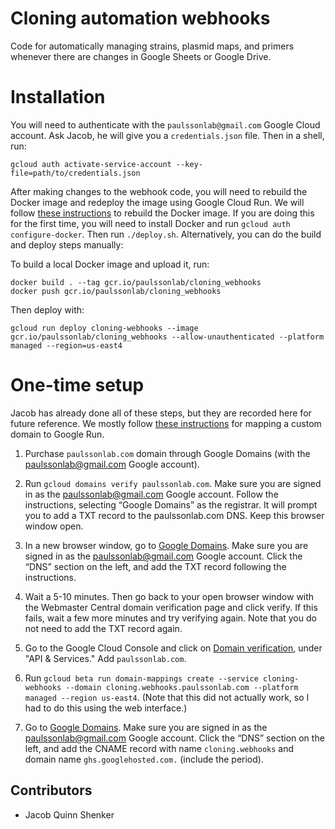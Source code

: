 # Cloning automation webhooks

Code for automatically managing strains, plasmid maps, and primers whenever there are changes in Google Sheets or Google Drive.

# Installation

You will need to authenticate with the `paulssonlab@gmail.com` Google Cloud account. Ask Jacob, he will give you a `credentials.json` file. Then in a shell, run:
```
gcloud auth activate-service-account --key-file=path/to/credentials.json
```

After making changes to the webhook code, you will need to rebuild the Docker image and redeploy the image using Google Cloud Run. We will follow [these instructions](https://cloud.google.com/run/docs/building/containers) to rebuild the Docker image. If you are doing this for the first time, you will need to install Docker and run `gcloud auth configure-docker`. Then run `./deploy.sh`. Alternatively, you can do the build and deploy steps manually:

To build a local Docker image and upload it, run:
```
docker build . --tag gcr.io/paulssonlab/cloning_webhooks
docker push gcr.io/paulssonlab/cloning_webhooks
```

Then deploy with:
```
gcloud run deploy cloning-webhooks --image gcr.io/paulssonlab/cloning_webhooks --allow-unauthenticated --platform managed --region=us-east4
```

# One-time setup
Jacob has already done all of these steps, but they are recorded here for future reference. We mostly follow [these instructions](https://cloud.google.com/run/docs/mapping-custom-domains#command-line) for mapping a custom domain to Google Run.

1. Purchase `paulssonlab.com` domain through Google Domains (with the paulssonlab@gmail.com Google account).

2. Run `gcloud domains verify paulssonlab.com`. Make sure you are signed in as the paulssonlab@gmail.com Google account. Follow the instructions, selecting “Google Domains” as the registrar. It will prompt you to add a TXT record to the paulssonlab.com DNS. Keep this browser window open.

3. In a new browser window, go to [Google Domains](https://domains.google.com/m/registrar/paulssonlab.com). Make sure you are signed in as the paulssonlab@gmail.com Google account. Click the “DNS” section on the left, and add the TXT record following the instructions.

4. Wait a 5-10 minutes. Then go back to your open browser window with the Webmaster Central domain verification page and click verify. If this fails, wait a few more minutes and try verifying again. Note that you do not need to add the TXT record again.

5. Go to the Google Cloud Console and click on [Domain verification](https://console.developers.google.com/apis/credentials/domainverification?project=paulssonlab), under "API & Services." Add `paulssonlab.com`.

6. Run `gcloud beta run domain-mappings create --service cloning-webhooks --domain cloning.webhooks.paulssonlab.com --platform managed --region us-east4`. (Note that this did not actually work, so I had to do this using the web interface.)

7. Go to [Google Domains](https://domains.google.com/m/registrar/paulssonlab.com). Make sure you are signed in as the paulssonlab@gmail.com Google account. Click the “DNS” section on the left, and add the CNAME record with name `cloning.webhooks` and domain name `ghs.googlehosted.com.` (include the period).

## Contributors

- Jacob Quinn Shenker
